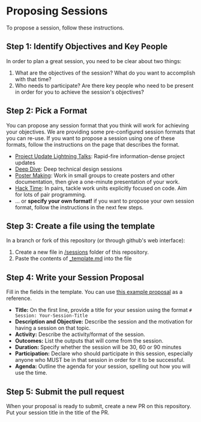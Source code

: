 # Proposing Sessions

To propose a session, follow these instructions.

## Step 1: Identify Objectives and Key People

In order to plan a great session, you need to be clear about two things:
1. What are the objectives of the session? What do you want to accomplish with that time?
2. Who needs to participate? Are there key people who need to be present in order for you to achieve the session's objectives?

## Step 2: Pick a Format

You can propose any session format that you think will work for achieving your objectives. We are providing some pre-configured session formats that you can re-use. If you want to propose a session using one of these formats, follow the instructions on the page that describes the format.

- [Project Update Lightning Talks](./lightning-talks): Rapid-fire information-dense project updates
- [Deep Dive](./deep-dive): Deep technical design sessions
- [Poster Making](./poster-making): Work in small groups to create posters and other documentation, then give a one-minute presentation of your work.
- [Hack Time](./hack-time): In pairs, tackle work units explicitly focused on code. Aim for lots of pair programming.
- ... or **specify your own format!** if you want to propose your own session format, follow the instructions in the next few steps.

## Step 3: Create a file using the template

In a branch or fork of this repository (or through github's web interface):

1. Create a new file in [/sessions](./) folder of this repository.
2. Paste the contents of [_template.md](./_template.md) into the file

## Step 4: Write your Session Proposal

Fill in the fields in the template. You can use [this example proposal](./_example.md) as a reference.

- **Title:**  On the first line, provide a title for your session using the format `# Session: Your-Session-Title`
- **Description and Objective:** Describe the session and the motivation for having a session on that topic.
- **Activity:** Describe the activity/format of the session.
- **Outcomes:** List the outputs that will come from the session.
- **Duration:** Specify whether the session will be 30, 60 or 90 minutes
- **Participation:** Declare who should participate in this session, especially anyone who MUST be in that session in order for it to be successful.
- **Agenda:** Outline the agenda for your session, spelling out how you will use the time.

## Step 5: Submit the pull request
When your proposal is ready to submit, create a new PR on this repository. Put your session title in the title of the PR.
